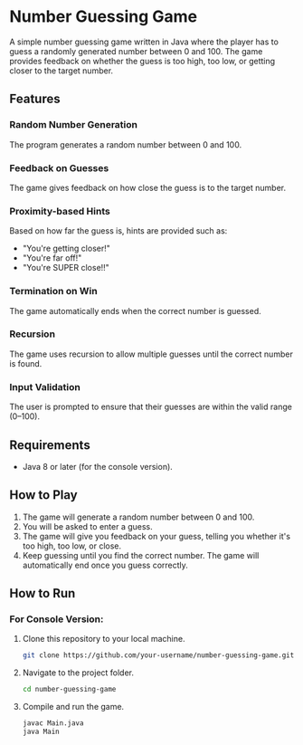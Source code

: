 # Number Guessing Game

A simple number guessing game written in Java where the player has to guess a randomly generated number between 0 and 100. The game provides feedback on whether the guess is too high, too low, or getting closer to the target number.

## Features

### Random Number Generation

The program generates a random number between 0 and 100.

### Feedback on Guesses

The game gives feedback on how close the guess is to the target number.

### Proximity-based Hints

Based on how far the guess is, hints are provided such as:
- "You're getting closer!"
- "You're far off!"
- "You're SUPER close!!"

### Termination on Win

The game automatically ends when the correct number is guessed.

### Recursion

The game uses recursion to allow multiple guesses until the correct number is found.

### Input Validation

The user is prompted to ensure that their guesses are within the valid range (0–100).

## Requirements

- Java 8 or later (for the console version).

## How to Play

1. The game will generate a random number between 0 and 100.
2. You will be asked to enter a guess.
3. The game will give you feedback on your guess, telling you whether it's too high, too low, or close.
4. Keep guessing until you find the correct number. The game will automatically end once you guess correctly.

## How to Run

### For Console Version:

1. Clone this repository to your local machine.
   
   ```bash
   git clone https://github.com/your-username/number-guessing-game.git
2. Navigate to the project folder.
   
   ```bash
   cd number-guessing-game
3. Compile and run the game.
   ```bash
   javac Main.java
   java Main



